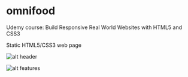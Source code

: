 # omnifood
Udemy course: Build Responsive Real World Websites with HTML5 and CSS3

Static HTML5/CSS3 web page

![alt header](https://raw.githubusercontent.com/karl-kallavus/omnifood/master/screenshots/omnifood_1.png)

![alt features](https://raw.githubusercontent.com/karl-kallavus/omnifood/master/screenshots/omnifood_2.png)
